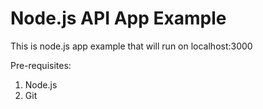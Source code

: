 Node.js API App Example
==========================

This is node.js app example that will run on localhost:3000

Pre-requisites:
1. Node.js
2. Git
